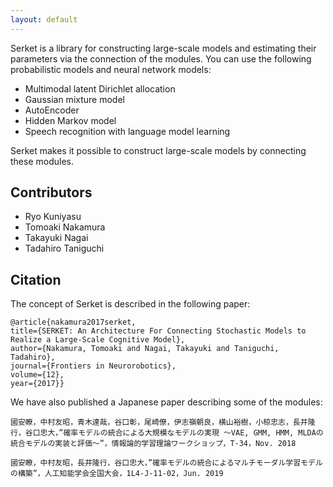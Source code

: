 ```yaml
---
layout: default
---
```


Serket is a library for constructing large-scale models and estimating their parameters via the connection of the modules.
You can use the following probabilistic models and neural network models:

- Multimodal latent Dirichlet allocation
- Gaussian mixture model
- AutoEncoder
- Hidden Markov model
- Speech recognition with language model learning

Serket makes it possible to construct large-scale models by connecting these modules.


## Contributors

- Ryo Kuniyasu
- Tomoaki Nakamura
- Takayuki Nagai
- Tadahiro Taniguchi

## Citation
The concept of Serket is described in the following paper:

```
@article{nakamura2017serket,
title={SERKET: An Architecture For Connecting Stochastic Models to Realize a Large-Scale Cognitive Model},
author={Nakamura, Tomoaki and Nagai, Takayuki and Taniguchi, Tadahiro},
journal={Frontiers in Neurorobotics},
volume={12},
year={2017}}
```

We have also published a Japanese paper describing some of the modules:

```
國安瞭，中村友昭，青木達哉，谷口彰，尾崎僚，伊志嶺朝良，横山裕樹，小椋忠志，長井隆行，谷口忠大，”確率モデルの統合による大規模なモデルの実現 ～VAE, GMM, HMM, MLDAの統合モデルの実装と評価～”，情報論的学習理論ワークショップ，T-34，Nov. 2018
```
```
國安瞭，中村友昭，長井隆行，谷口忠大，”確率モデルの統合によるマルチモーダル学習モデルの構築”，人工知能学会全国大会，1L4-J-11-02，Jun. 2019
```
